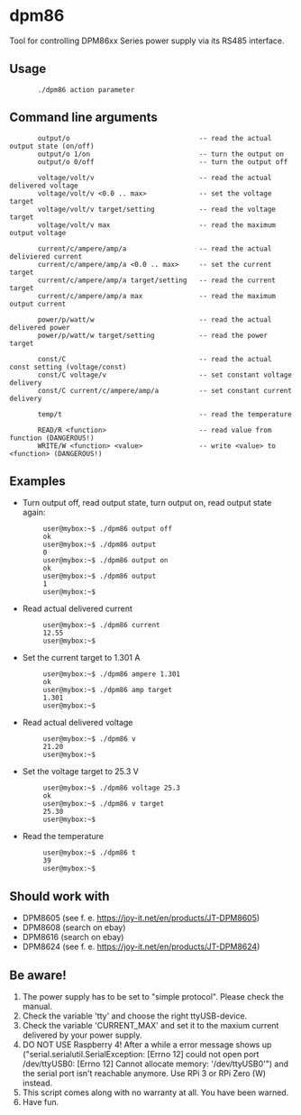 # dpm86

Tool for controlling DPM86xx Series power supply via its RS485 interface.

## Usage
 
           ./dpm86 action parameter

## Command line arguments
 
           output/o                                -- read the actual output state (on/off)
           output/o 1/on                           -- turn the output on
           output/o 0/off                          -- turn the output off

           voltage/volt/v                          -- read the actual delivered voltage
           voltage/volt/v <0.0 .. max>             -- set the voltage target
           voltage/volt/v target/setting           -- read the voltage target
           voltage/volt/v max                      -- read the maximum output voltage

           current/c/ampere/amp/a                  -- read the actual deliviered current
           current/c/ampere/amp/a <0.0 .. max>     -- set the current target
           current/c/ampere/amp/a target/setting   -- read the current target
           current/c/ampere/amp/a max              -- read the maximum output current

           power/p/watt/w                          -- read the actual delivered power
           power/p/watt/w target/setting           -- read the power target

           const/C                                 -- read the actual const setting (voltage/const)
           const/C voltage/v                       -- set constant voltage delivery
           const/C current/c/ampere/amp/a          -- set constant current delivery

           temp/t                                  -- read the temperature

           READ/R <function>                       -- read value from function (DANGEROUS!)
           WRITE/W <function> <value>              -- write <value> to <function> (DANGEROUS!)


## Examples

- Turn output off, read output state, turn output on, read output state again:

           user@mybox:~$ ./dpm86 output off
           ok
           user@mybox:~$ ./dpm86 output
           0
           user@mybox:~$ ./dpm86 output on
           ok
           user@mybox:~$ ./dpm86 output
           1
           user@mybox:~$ 
           
- Read actual delivered current

           user@mybox:~$ ./dpm86 current
           12.55
           user@mybox:~$ 

- Set the current target to 1.301 A

           user@mybox:~$ ./dpm86 ampere 1.301
           ok
           user@mybox:~$ ./dpm86 amp target
           1.301
           user@mybox:~$ 

- Read actual delivered voltage

           user@mybox:~$ ./dpm86 v
           21.20
           user@mybox:~$ 

- Set the voltage target to 25.3 V

           user@mybox:~$ ./dpm86 voltage 25.3
           ok
           user@mybox:~$ ./dpm86 v target
           25.30
           user@mybox:~$ 

- Read the temperature

           user@mybox:~$ ./dpm86 t
           39
           user@mybox:~$ 
 
## Should work with

- DPM8605 (see f. e. https://joy-it.net/en/products/JT-DPM8605)
- DPM8608 (search on ebay)
- DPM8616 (search on ebay)
- DPM8624 (see f. e. https://joy-it.net/en/products/JT-DPM8624)

## Be aware!

1. The power supply has to be set to "simple protocol". Please check the manual.
2. Check the variable 'tty' and choose the right ttyUSB-device.
3. Check the variable 'CURRENT_MAX' and set it to the maxium current delivered by your power supply.
4. DO NOT USE Raspberry 4! After a while a error message shows up ("serial.serialutil.SerialException: [Errno 12] could not open port /dev/ttyUSB0: [Errno 12] Cannot allocate memory: '/dev/ttyUSB0'") and the serial port isn't reachable anymore. Use RPi 3 or RPi Zero (W) instead.
5. This script comes along with no warranty at all. You have been warned.
6. Have fun.
